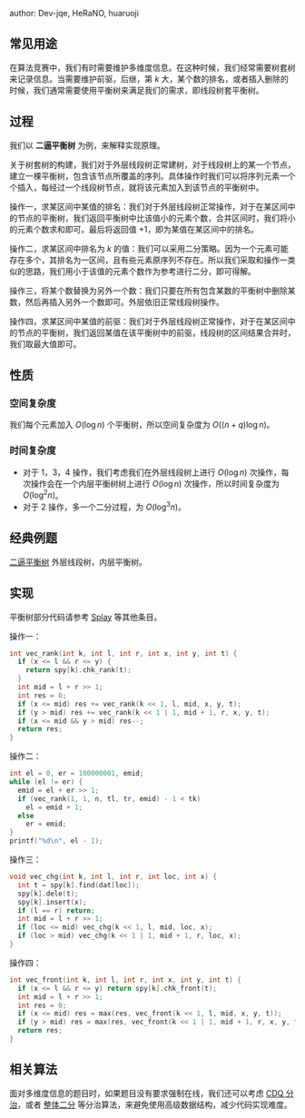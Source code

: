 author: Dev-jqe, HeRaNO, huaruoji

## 常见用途

在算法竞赛中，我们有时需要维护多维度信息。在这种时候，我们经常需要树套树来记录信息。当需要维护前驱，后继，第 $k$ 大，某个数的排名，或者插入删除的时候，我们通常需要使用平衡树来满足我们的需求，即线段树套平衡树。

## 过程

我们以 **二逼平衡树** 为例，来解释实现原理。

关于树套树的构建，我们对于外层线段树正常建树，对于线段树上的某一个节点，建立一棵平衡树，包含该节点所覆盖的序列。具体操作时我们可以将序列元素一个个插入，每经过一个线段树节点，就将该元素加入到该节点的平衡树中。

操作一，求某区间中某值的排名：我们对于外层线段树正常操作，对于在某区间中的节点的平衡树，我们返回平衡树中比该值小的元素个数，合并区间时，我们将小的元素个数求和即可。最后将返回值 $+1$，即为某值在某区间中的排名。

操作二，求某区间中排名为 $k$ 的值：我们可以采用二分策略。因为一个元素可能存在多个，其排名为一区间，且有些元素原序列不存在。所以我们采取和操作一类似的思路，我们用小于该值的元素个数作为参考进行二分，即可得解。

操作三，将某个数替换为另外一个数：我们只要在所有包含某数的平衡树中删除某数，然后再插入另外一个数即可。外层依旧正常线段树操作。

操作四，求某区间中某值的前驱：我们对于外层线段树正常操作，对于在某区间中的节点的平衡树，我们返回某值在该平衡树中的前驱，线段树的区间结果合并时，我们取最大值即可。

## 性质

### 空间复杂度

我们每个元素加入 $O(\log n)$ 个平衡树，所以空间复杂度为 $O((n + q)\log{n})$。

### 时间复杂度

-   对于 1，3，4 操作，我们考虑我们在外层线段树上进行 $O(\log{n})$ 次操作，每次操作会在一个内层平衡树树上进行 $O(\log{n})$ 次操作，所以时间复杂度为 $O(\log^2{n})$。
-   对于 2 操作，多一个二分过程，为 $O(\log^3{n})$。

## 经典例题

[二逼平衡树](https://loj.ac/problem/106) 外层线段树，内层平衡树。

## 实现

平衡树部分代码请参考 [Splay](splay.md) 等其他条目。

操作一：

```cpp
int vec_rank(int k, int l, int r, int x, int y, int t) {
  if (x <= l && r <= y) {
    return spy[k].chk_rank(t);
  }
  int mid = l + r >> 1;
  int res = 0;
  if (x <= mid) res += vec_rank(k << 1, l, mid, x, y, t);
  if (y > mid) res += vec_rank(k << 1 | 1, mid + 1, r, x, y, t);
  if (x <= mid && y > mid) res--;
  return res;
}
```

操作二：

```cpp
int el = 0, er = 100000001, emid;
while (el != er) {
  emid = el + er >> 1;
  if (vec_rank(1, 1, n, tl, tr, emid) - 1 < tk)
    el = emid + 1;
  else
    er = emid;
}
printf("%d\n", el - 1);
```

操作三：

```cpp
void vec_chg(int k, int l, int r, int loc, int x) {
  int t = spy[k].find(dat[loc]);
  spy[k].dele(t);
  spy[k].insert(x);
  if (l == r) return;
  int mid = l + r >> 1;
  if (loc <= mid) vec_chg(k << 1, l, mid, loc, x);
  if (loc > mid) vec_chg(k << 1 | 1, mid + 1, r, loc, x);
}
```

操作四：

```cpp
int vec_front(int k, int l, int r, int x, int y, int t) {
  if (x <= l && r <= y) return spy[k].chk_front(t);
  int mid = l + r >> 1;
  int res = 0;
  if (x <= mid) res = max(res, vec_front(k << 1, l, mid, x, y, t));
  if (y > mid) res = max(res, vec_front(k << 1 | 1, mid + 1, r, x, y, t));
  return res;
}
```

## 相关算法

面对多维度信息的题目时，如果题目没有要求强制在线，我们还可以考虑 [CDQ 分治](cdq-divide.md)，或者 [整体二分](parallel-binsearch.md) 等分治算法，来避免使用高级数据结构，减少代码实现难度。

